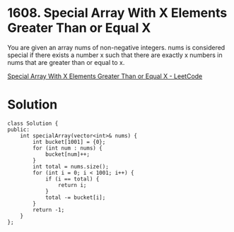 # 1608. Special Array With X Elements Greater Than or Equal X

You are given an array nums of non-negative integers. nums is considered special if there exists a number x such that there are exactly x numbers in nums that are greater than or equal to x.

[Special Array With X Elements Greater Than or Equal X - LeetCode](https://leetcode.com/problems/special-array-with-x-elements-greater-than-or-equal-x/)

# Solution
```
class Solution {
public:
    int specialArray(vector<int>& nums) {
        int bucket[1001] = {0};
        for (int num : nums) {
            bucket[num]++;
        }
        int total = nums.size();
        for (int i = 0; i < 1001; i++) {
            if (i == total) {
                return i;
            }
            total -= bucket[i];
        }
        return -1;
    }
};
```